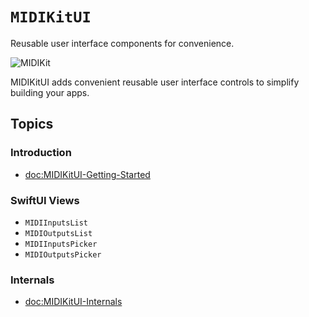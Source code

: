 # ``MIDIKitUI``

Reusable user interface components for convenience.

![MIDIKit](midikit-banner.png)

MIDIKitUI adds convenient reusable user interface controls to simplify building your apps.

## Topics

### Introduction

- <doc:MIDIKitUI-Getting-Started>

### SwiftUI Views

- ``MIDIInputsList``
- ``MIDIOutputsList``
- ``MIDIInputsPicker``
- ``MIDIOutputsPicker``

### Internals

- <doc:MIDIKitUI-Internals>
